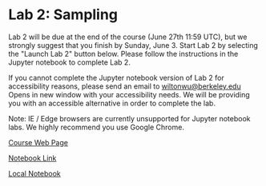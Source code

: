 # Lab 2: Sampling

Lab 2 will be due at the end of the course (June 27th 11:59 UTC), but we strongly suggest that you finish by Sunday, June 3. Start Lab 2 by selecting the "Launch Lab 2" button below. Please follow the instructions in the Jupyter notebook to complete Lab 2.

If you cannot complete the Jupyter notebook version of Lab 2 for accessibility reasons, please send an email to wiltonwu@berkeley.edu Opens in new window with your accessibility needs. We will be providing you with an accessible alternative in order to complete the lab.

Note: IE / Edge browsers are currently unsupported for Jupyter notebook labs. We highly recommend you use Google Chrome. 


[Course Web Page](https://courses.edx.org/courses/course-v1:BerkeleyX+Data8.2x+1T2018/courseware/184202f72676420bb5f777464d75df1e/36de45a3c2f147f197d0a58b01f3e7b2/1?activate_block_id=block-v1%3ABerkeleyX%2BData8.2x%2B1T2018%2Btype%40vertical%2Bblock%40c3f088873a5f42b2af5f355fdac0ceb3)

[Notebook Link](https://hub.data8x.berkeley.edu/user/59d217c894d11dbd21d2d37ef6ae9675/notebooks/materials-x18/materials/x18/lab/2/lab02/lab02.ipynb)

[Local Notebook](./labs/lab02.ipynb)





